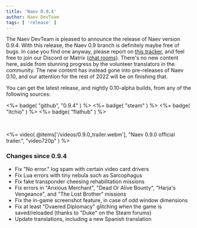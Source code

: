 ```yaml
---
title: 'Naev 0.9.4'
author: Naev DevTeam
tags: [ 'release' ]
---
```


The Naev DevTeam is pleased to announce the release of Naev version 0.9.4.
With this release, the Naev 0.9 branch is definitely maybe free of bugs.
In case you find one anyway, please report on [this tracker](https://github.com/naev/naev/issues),
and feel free to join our Discord or Matrix ([chat rooms](https://naev.org/contact/)).
There's no new content here, aside from stunning progress by the volunteer translators in the community.
The new content has instead gone into pre-releases of Naev 0.10, and our attention for the rest of 2022 will be on finishing that.


You can get the latest release, and nightly 0.10-alpha builds, from any of the following sources:

<%= badge( "github", "0.9.4" ) %>
<%= badge( "steam" ) %>
<%= badge( "itchio" ) %>
<%= badge( "flathub" ) %>

<br>

<%= video( @items['/videos/0.9.0_trailer.webm'], "Naev 0.9.0 official trailer.", "video720p" ) %>

### Changes since 0.9.4
   * Fix "No error." log spam with certain video card drivers
   * Fix Lua errors with tiny nebula such as Sarcophagus
   * Fix fake transponder cheesing rehabilitation missions
   * Fix errors in "Anxious Merchant", "Dead Or Alive Bounty", "Harja's Vengeance", and "The Lost Brother" missions
   * Fix the in-game screenshot feature, in case of odd window dimensions
   * Fix at least "Dvaered Diplomacy" glitching when the game is saved/reloaded (thanks to "Duke" on the Steam forums)
   * Update translations, including a new Spanish translation
